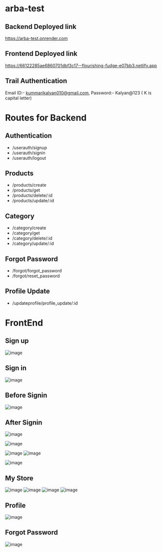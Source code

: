 # arba-test
## Backend Deployed link
  https://arba-test.onrender.com
## Frontend Deployed link
https://66122285ae6860701dbf3c17--flourishing-fudge-e07bb3.netlify.app

## Trail Authentication 
 Email ID:- kummarikalyan010@gmail.com,
 Password:- Kalyan@123 
 ( K is capital letter)
# Routes for Backend

## Authentication
- /userauth/signup
- /userauth/signin
- /userauth/logout

## Products
- /products/create
- /products/get
- /products/delete/:id
- /products/update/:id

## Category
- /category/create
- /category/get
- /category/delete/:id
- /category/update/:id

## Forgot Password
- /forgot/forgot_password
- /forgot/reset_password

## Profile Update
- /updateprofile/profile_update/:id


# FrontEnd
## Sign up
![image](https://github.com/kkalyankumar9/arba-test/assets/112814583/54554623-1408-47ec-a9d4-e6efa35caac7)

## Sign in
![image](https://github.com/kkalyankumar9/arba-test/assets/112814583/830076db-bcac-4bdf-9eb2-c493c5848f2d)
## Before Signin
![image](https://github.com/kkalyankumar9/arba-test/assets/112814583/ce885037-a6f8-4453-ba4c-4f24d15fc9b9)
## After Signin
![image](https://github.com/kkalyankumar9/arba-test/assets/112814583/30a44862-089b-4c7f-922c-40d004fc9c48)

![image](https://github.com/kkalyankumar9/arba-test/assets/112814583/df09767d-906b-475b-a5fd-c9a1bbf0b701)

![image](https://github.com/kkalyankumar9/arba-test/assets/112814583/ece3ff1f-9d93-4b3c-a470-7752ccf8de62)
![image](https://github.com/kkalyankumar9/arba-test/assets/112814583/27b3db15-b83c-4edf-9c2d-ea1c51f55627)

![image](https://github.com/kkalyankumar9/arba-test/assets/112814583/2a9278a5-4c20-4557-b0f5-56fea232a948)

## My Store
![image](https://github.com/kkalyankumar9/arba-test/assets/112814583/d77dd121-0ed9-4044-bcdb-6ad6c9080d90)
![image](https://github.com/kkalyankumar9/arba-test/assets/112814583/15768365-4757-46e8-897e-8758a463faf3)
![image](https://github.com/kkalyankumar9/arba-test/assets/112814583/0cbdecb7-43b2-4f30-959f-f4a1556dccc8)
![image](https://github.com/kkalyankumar9/arba-test/assets/112814583/67f0a828-a2d1-402c-86e8-75aea6cb7a90)

## Profile
![image](https://github.com/kkalyankumar9/arba-test/assets/112814583/ec1ec7b9-3179-43cf-8463-b0122c5c1ca3)
## Forgot Password
![image](https://github.com/kkalyankumar9/arba-test/assets/112814583/ed610c10-9b8b-444c-a8aa-583b16f160a7)






